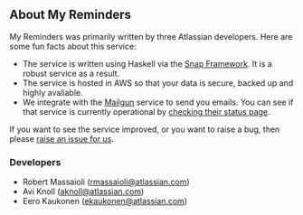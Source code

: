## About My Reminders

My Reminders was primarily written by three Atlassian developers. Here are some fun facts
about this service:

 - The service is written using Haskell via the [Snap Framework][1]. It is a robust service
   as a result.
 - The service is hosted in AWS so that your data is secure, backed up and highly avaliable.
 - We integrate with the [Mailgun][2] service to send you emails. You can see if that service is
   currently operational by [checking their status page][3].

If you want to see the service improved, or you want to raise a bug, then please [raise an issue for
us][4].

### Developers

 - Robert Massaioli (rmassaioli@atlassian.com)
 - Avi Knoll (aknoll@atlassian.com)
 - Eero Kaukonen (ekaukonen@atlassian.com)

 [1]: http://snapframework.com/
 [2]: http://mailgun.com/
 [3]: http://status.mailgun.com/
 [4]: /redirect/raise-issue
